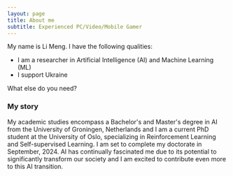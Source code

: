```yaml
---
layout: page
title: About me
subtitle: Experienced PC/Video/Mobile Gamer
---
```


My name is Li Meng. I have the following qualities:

- I am a researcher in Artificial Intelligence (AI) and Machine Learning (ML)
- I support Ukraine

What else do you need?

### My story

My academic studies encompass a Bachelor's and Master's degree in
AI from the University of Groningen, Netherlands and I am a current PhD
student at the University of Oslo, specializing in Reinforcement Learning and Self-supervised Learning. I
am set to complete my doctorate in September, 2024. AI has continually fascinated me due to its potential to significantly transform our society and I
am excited to contribute even more to this AI transition.

